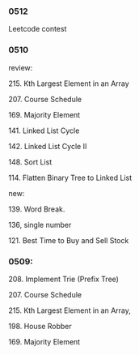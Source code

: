 
### 0512

Leetcode contest 


### 0510


review:

215. Kth Largest Element in an Array

207. Course Schedule

169. Majority Element

141. Linked List Cycle

142. Linked List Cycle II

148. Sort List

114. Flatten Binary Tree to Linked List


new:

139. Word Break.

136, single number

121. Best Time to Buy and Sell Stock


### 0509:

208. Implement Trie (Prefix Tree)

207. Course Schedule

215. Kth Largest Element in an Array,

198. House Robber

169. Majority Element




